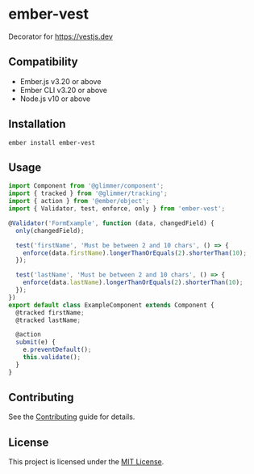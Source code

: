 ember-vest
==============================================================================

Decorator for https://vestjs.dev


Compatibility
------------------------------------------------------------------------------

* Ember.js v3.20 or above
* Ember CLI v3.20 or above
* Node.js v10 or above


Installation
------------------------------------------------------------------------------

```
ember install ember-vest
```


Usage
------------------------------------------------------------------------------

```js
import Component from '@glimmer/component';
import { tracked } from '@glimmer/tracking';
import { action } from '@ember/object';
import { Validator, test, enforce, only } from 'ember-vest';

@Validator('FormExample', function (data, changedField) {
  only(changedField);

  test('firstName', 'Must be between 2 and 10 chars', () => {
    enforce(data.firstName).longerThanOrEquals(2).shorterThan(10);
  });

  test('lastName', 'Must be between 2 and 10 chars', () => {
    enforce(data.lastName).longerThanOrEquals(2).shorterThan(10);
  });
})
export default class ExampleComponent extends Component {
  @tracked firstName;
  @tracked lastName;

  @action
  submit(e) {
    e.preventDefault();
    this.validate();
  }
}
```


Contributing
------------------------------------------------------------------------------

See the [Contributing](CONTRIBUTING.md) guide for details.


License
------------------------------------------------------------------------------

This project is licensed under the [MIT License](LICENSE.md).
